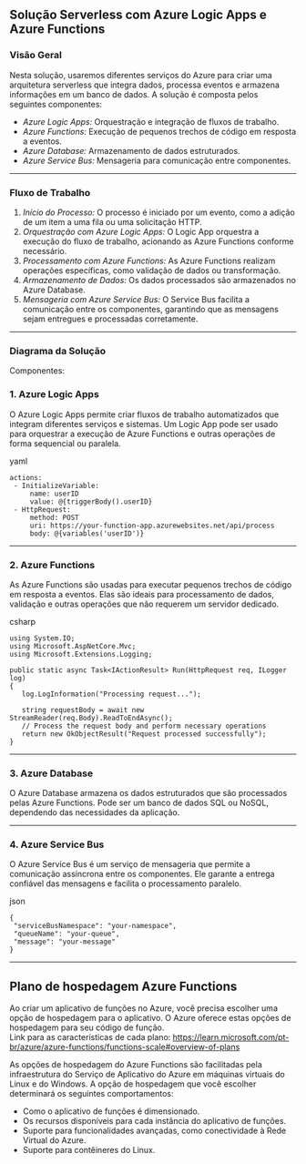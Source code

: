 ## Solução Serverless com Azure Logic Apps e Azure Functions

### Visão Geral  
Nesta solução, usaremos diferentes serviços do Azure para criar uma arquitetura serverless que integra dados, processa eventos e armazena informações em um banco de dados. A solução é composta pelos seguintes componentes:  

- *Azure Logic Apps:* Orquestração e integração de fluxos de trabalho.  
- *Azure Functions:* Execução de pequenos trechos de código em resposta a eventos.  
- *Azure Database:* Armazenamento de dados estruturados.  
- *Azure Service Bus:* Mensageria para comunicação entre componentes.  
---

### Fluxo de Trabalho  

1. *Início do Processo:* O processo é iniciado por um evento, como a adição de um item a uma fila ou uma solicitação HTTP.
2. *Orquestração com Azure Logic Apps:* O Logic App orquestra a execução do fluxo de trabalho, acionando as Azure Functions conforme necessário.
3. *Processamento com Azure Functions:* As Azure Functions realizam operações específicas, como validação de dados ou transformação.
4. *Armazenamento de Dados:* Os dados processados são armazenados no Azure Database.
5. *Mensageria com Azure Service Bus:* O Service Bus facilita a comunicação entre os componentes, garantindo que as mensagens sejam entregues e processadas corretamente.
---

### Diagrama da Solução
Componentes:  

### 1. Azure Logic Apps
O Azure Logic Apps permite criar fluxos de trabalho automatizados que integram diferentes serviços e sistemas. Um Logic App pode ser usado para orquestrar a execução de Azure Functions e outras operações de forma sequencial ou paralela.

yaml
 ```
actions:
  - InitializeVariable:
      name: userID
      value: @{triggerBody().userID}
  - HttpRequest:
      method: POST
      uri: https://your-function-app.azurewebsites.net/api/process
      body: @{variables('userID')}
 ```
---  
### 2. Azure Functions  
As Azure Functions são usadas para executar pequenos trechos de código em resposta a eventos. Elas são ideais para processamento de dados, validação e outras operações que não requerem um servidor dedicado.

csharp
 ```
using System.IO;
using Microsoft.AspNetCore.Mvc;
using Microsoft.Extensions.Logging;

public static async Task<IActionResult> Run(HttpRequest req, ILogger log)
{
    log.LogInformation("Processing request...");

    string requestBody = await new StreamReader(req.Body).ReadToEndAsync();
    // Process the request body and perform necessary operations
    return new OkObjectResult("Request processed successfully");
}
 ```
---
### 3. Azure Database
O Azure Database armazena os dados estruturados que são processados pelas Azure Functions. Pode ser um banco de dados SQL ou NoSQL, dependendo das necessidades da aplicação.

---
### 4. Azure Service Bus
O Azure Service Bus é um serviço de mensageria que permite a comunicação assíncrona entre os componentes. Ele garante a entrega confiável das mensagens e facilita o processamento paralelo.

json
 ```
{
  "serviceBusNamespace": "your-namespace",  
  "queueName": "your-queue",  
  "message": "your-message"  
}
 ```
---  

## Plano de hospedagem Azure Functions
Ao criar um aplicativo de funções no Azure, você precisa escolher uma opção de hospedagem para o aplicativo. O Azure oferece estas opções de hospedagem para seu código de função.  
Link para as características de cada plano: 
https://learn.microsoft.com/pt-br/azure/azure-functions/functions-scale#overview-of-plans

As opções de hospedagem do Azure Functions são facilitadas pela infraestrutura do Serviço de Aplicativo do Azure em máquinas virtuais do Linux e do Windows. A opção de 
hospedagem que você escolher determinará os seguintes comportamentos:  

- Como o aplicativo de funções é dimensionado.
- Os recursos disponíveis para cada instância do aplicativo de funções.
- Suporte para funcionalidades avançadas, como conectividade à Rede Virtual do Azure.
- Suporte para contêineres do Linux.
